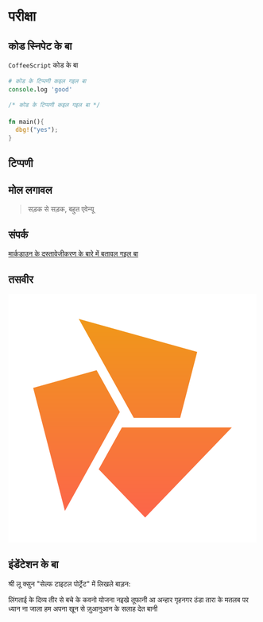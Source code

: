 [मार्कडाउन ग्लोबल टिप्पणी के बा]:#

# परीक्षा

## कोड स्निपेट के बा

`CoffeeScript` कोड के बा

```coffee
# कोड के टिप्पणी कइल गइल बा
console.log 'good'


```

```rust
/* कोड के टिप्पणी कइल गइल बा */

fn main(){
  dbg!("yes");
}
```

## टिप्पणी

<!-- HTML 注释 --> 

<!-- 多行注释 --> 

## मोल लगावल

> सड़क से सड़क, बहुत एवेन्यू

## संपर्क

[मार्कडाउन के दस्तावेजीकरण के बारे में बतावल गइल बा](https://github.com/xxai-art/xxai-art-md)

## तसवीर

![xxAI.कला ब्रांड पहचान के बारे में बतावल गइल बा](https://raw.githubusercontent.com/xxai-art/web/main/file/svg/logo.svg)

## इंडेंटेशन के बा

श्री लू क्सुन "सेल्फ टाइटल पोर्ट्रेट" में लिखले बाड़न:

  लिंगताई के दिव्य तीर से बचे के कवनो योजना नइखे
  तूफानी आ अन्हार गृहनगर
  ठंडा तारा के मतलब पर ध्यान ना जाला
  हम अपना खून से ज़ुआनुआन के सलाह देत बानी
